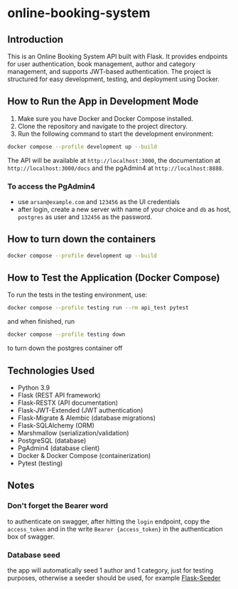 # online-booking-system

## Introduction
This is an Online Booking System API built with Flask. It provides endpoints for user authentication, book management, author and category management, and supports JWT-based authentication. The project is structured for easy development, testing, and deployment using Docker.

## How to Run the App in Development Mode
1. Make sure you have Docker and Docker Compose installed.
2. Clone the repository and navigate to the project directory.
3. Run the following command to start the development environment:

```bash
docker compose --profile development up --build
```

The API will be available at `http://localhost:3000`, the documentation at `http://localhost:3000/docs` and the pgAdmin4 at `http://localhost:8888`.

### To access the PgAdmin4
- use `arsan@example.com` and `123456` as the UI credentials
- after login, create a new server with name of your choice and `db` as host, `postgres` as user and `132456` as the password.

## How to turn down the containers
```bash
docker compose --profile development up --build
```

## How to Test the Application (Docker Compose)
To run the tests in the testing environment, use:

```bash
docker compose --profile testing run --rm api_test pytest
```
and when finished, run 
```bash
docker compose --profile testing down
```
to turn down the postgres container off

## Technologies Used
- Python 3.9
- Flask (REST API framework)
- Flask-RESTX (API documentation)
- Flask-JWT-Extended (JWT authentication)
- Flask-Migrate & Alembic (database migrations)
- Flask-SQLAlchemy (ORM)
- Marshmallow (serialization/validation)
- PostgreSQL (database)
- PgAdmin4 (database client)
- Docker & Docker Compose (containerization)
- Pytest (testing)

## Notes
### Don't forget the Bearer word
to authenticate on swagger, after hitting the `login` endpoint, copy the `access_token` and in the write `Bearer {access_token}` in the authentication box of swagger.

### Database seed
the app will automatically seed 1 author and 1 category, just for testing purposes, otherwise a seeder should be used, for example [Flask-Seeder](https://pypi.org/project/Flask-Seeder/)